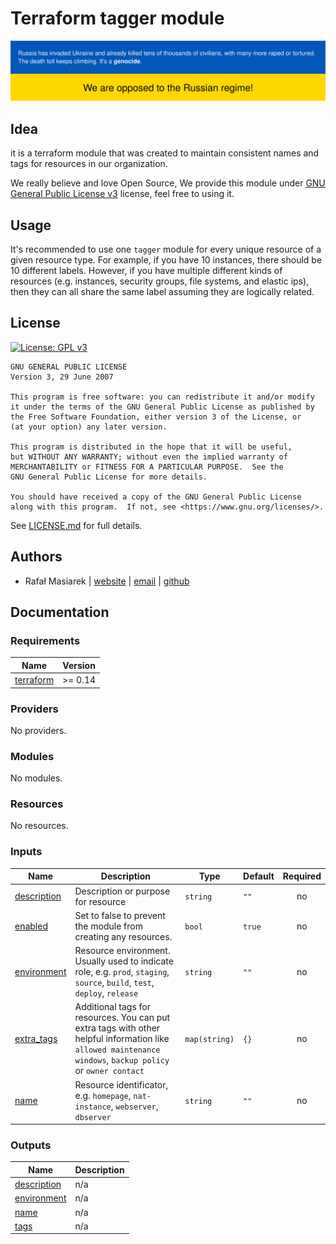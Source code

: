 
# Terraform tagger module

[![WeSupportUkraine](https://raw.githubusercontent.com/Infrastrukturait/WeSupportUkraine/main/banner.svg)](https://github.com/Infrastrukturait/WeSupportUkraine)

## Idea
it is a terraform module that was created to maintain consistent names and tags for resources in our organization.

We really believe and love Open Source, We provide this module under [GNU General Public License v3](LICENSE.md) license, feel free to using it.

## Usage
It's recommended to use one `tagger` module for every unique resource of a given resource type.
For example, if you have 10 instances, there should be 10 different labels.
However, if you have multiple different kinds of resources (e.g. instances, security groups, file systems, and elastic ips), 
then they can all share the same label assuming they are logically related.

## License

[![License: GPL v3](https://img.shields.io/badge/License-GPL%20v3-blue.svg)](https://www.gnu.org/licenses/gpl-3.0)

```text
GNU GENERAL PUBLIC LICENSE
Version 3, 29 June 2007

This program is free software: you can redistribute it and/or modify
it under the terms of the GNU General Public License as published by
the Free Software Foundation, either version 3 of the License, or
(at your option) any later version.

This program is distributed in the hope that it will be useful,
but WITHOUT ANY WARRANTY; without even the implied warranty of
MERCHANTABILITY or FITNESS FOR A PARTICULAR PURPOSE.  See the
GNU General Public License for more details.

You should have received a copy of the GNU General Public License
along with this program.  If not, see <https://www.gnu.org/licenses/>.
```
See [LICENSE.md](LICENSE.md) for full details.
## Authors
- Rafał Masiarek | [website](https://masiarek.pl) | [email](mailto:rafal@masiarek.pl) | [github](https://github.com/rafalmasiarek)
<!-- BEGIN_TF_DOCS -->
## Documentation

### Requirements

| Name | Version |
|------|---------|
| <a name="requirement_terraform"></a> [terraform](#requirement\_terraform) | >= 0.14 |

### Providers

No providers.

### Modules

No modules.

### Resources

No resources.

### Inputs

| Name | Description | Type | Default | Required |
|------|-------------|------|---------|:--------:|
| <a name="input_description"></a> [description](#input\_description) | Description or purpose for resource | `string` | `""` | no |
| <a name="input_enabled"></a> [enabled](#input\_enabled) | Set to false to prevent the module from creating any resources. | `bool` | `true` | no |
| <a name="input_environment"></a> [environment](#input\_environment) | Resource environment. Usually used to indicate role, e.g. `prod`, `staging`, `source`, `build`, `test`, `deploy`, `release` | `string` | `""` | no |
| <a name="input_extra_tags"></a> [extra\_tags](#input\_extra\_tags) | Additional tags for resources. You can put extra tags with other helpful information like `allowed maintenance windows`, `backup policy` or `owner contact` | `map(string)` | `{}` | no |
| <a name="input_name"></a> [name](#input\_name) | Resource identificator, e.g. `homepage`, `nat-instance`, `webserver`, `dbserver` | `string` | `""` | no |

### Outputs

| Name | Description |
|------|-------------|
| <a name="output_description"></a> [description](#output\_description) | n/a |
| <a name="output_environment"></a> [environment](#output\_environment) | n/a |
| <a name="output_name"></a> [name](#output\_name) | n/a |
| <a name="output_tags"></a> [tags](#output\_tags) | n/a |
<!-- END_TF_DOCS -->
